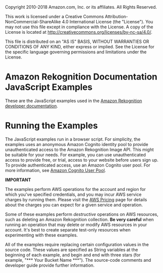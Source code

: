   Copyright 2010-2018 Amazon.com, Inc. or its affiliates. All Rights Reserved.

   This work is licensed under a Creative Commons Attribution-NonCommercial-ShareAlike 4.0
   International License (the "License"). You may not use this file except in compliance with the
   License. A copy of the License is located at http://creativecommons.org/licenses/by-nc-sa/4.0/.

   This file is distributed on an "AS IS" BASIS, WITHOUT WARRANTIES OR CONDITIONS OF ANY KIND,
   either express or implied. See the License for the specific language governing permissions and
   limitations under the License.



Amazon Rekognition Documentation JavaScript Examples
====================================================


These are the JavaScript examples used in the [Amazon Rekognition developer documentation](https://aws.amazon.com/documentation/rekognition/).



Running the Examples
====================

The JavaScript examples run in a browser script.  For simplicity, the examples uses an anonymous Amazon 
Cognito identity pool to provide unauthenticated access to the Amazon Rekognition Image API. This might
be suitable for your needs. For example, you can use unauthenticated access to provide free,
or trial, access to your website before users sign up. To provide authenticated access, 
use an Amazon Cognito user pool. For more information, see 
[Amazon Cognito User Pool](https://docs.aws.amazon.com/cognito/latest/developerguide/cognito-user-identity-pools.html).  

**IMPORTANT**

   The examples perform AWS operations for the account and region for which you've specified
   credentials, and you may incur AWS service charges by running them. Please visit the [AWS Pricing](https://aws.amazon.com/pricing/) page for details about the charges you can
   expect for a given service and operation.

   Some of these examples perform *destructive* operations on AWS resources, such as deleting an
   Amazon Rekognition collection. **Be very careful** when running an operation that
   may delete or modify AWS resources in your account. It's best to create separate test-only
   resources when experimenting with these examples.

All of the examples require replacing certain configuration values in the source code. These values
are specified as String variables at the beginning of each example, and begin and end with three stars
(for example, "\*\*\* Your Bucket Name \*\*\*"). The source-code comments and developer guide provide
further information.
